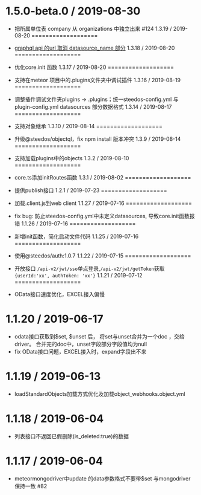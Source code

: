 1.5.0-beta.0 / 2019-08-30
===================

  * 把所属单位表 company 从 organizations 中独立出来 #124
1.3.19 / 2019-08-20
===================

  * [graphql api 的url 取消 datasource_name 部分](https://github.com/steedos/object-server/issues/125)
1.3.18 / 2019-08-20
===================

  * 优化core.init 函数
1.3.17 / 2019-08-20
===================

  * 支持在meteor 项目中的.plugins文件夹中调试插件
1.3.16 / 2019-08-19
===================

  * 调整插件调试文件夹plugins -> .plugins；统一steedos-config.yml 与 plugin-config.yml datasources 部分数据格式
1.3.14 / 2019-08-17
===================

  * 支持对象继承
1.3.10 / 2019-08-14
===================

  * 升级@steedos/objectql，fix npm install 版本冲突
1.3.9 / 2019-08-14
===================

  * 支持加载plugins中的objects
1.3.2 / 2019-08-10
===================

  * core.ts添加initRoutes函数
1.3.1 / 2019-08-02
===================

  * 提供publish接口
1.2.1 / 2019-07-23
===================

  * 加载.client.js到web client
1.1.27 / 2019-07-16
===================

  * fix bug: 防止steedos-config.yml中未定义datasources, 导致core.init函数报错
1.1.26 / 2019-07-16
===================

  * 新增init函数，简化启动文件代码
1.1.25 / 2019-07-16
===================

  * 使用@steedos/auth:1.0.7
1.1.22 / 2019-07-15
===================

  * 开放接口 `/api-v2/jwt/sso`单点登录,`/api-v2/jwt/getToken`获取`{userId:'xx', authToken: 'xx'}` 
1.1.21 / 2019-07-12
===================

  * OData接口速度优化，EXCEL接入偏慢

1.1.20 / 2019-06-17
===================

  * odata接口获取到$set, $unset 后， 将set与unset合并为一个doc ，交给driver。 合并完的doc中，unset字段部分字段值均为null
  * fix OData接口问题，EXCEL接入时，expand字段出不来

1.1.19 / 2019-06-13
===================

  * loadStandardObjects加载方式优化及加载object_webhooks.object.yml

1.1.18 / 2019-06-04
===================

  * 列表接口不返回已假删除(is_deleted:true)的数据

1.1.17 / 2019-06-04
===================

  * meteormongodriver中update 的data参数格式不要带$set 与mongodriver保持一致 #82